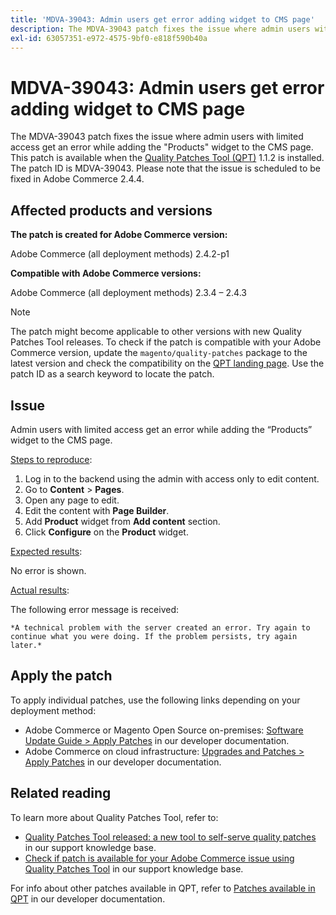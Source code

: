 ```yaml
---
title: 'MDVA-39043: Admin users get error adding widget to CMS page'
description: The MDVA-39043 patch fixes the issue where admin users with limited access get an error while adding the "Products" widget to the CMS page. This patch is available when the [Quality Patches Tool (QPT)](https://devdocs.magento.com/guides/v2.4/comp-mgr/patching.html#mqp) 1.1.2 is installed. The patch ID is MDVA-39043. Please note that the issue is scheduled to be fixed in Adobe Commerce 2.4.4.
exl-id: 63057351-e972-4575-9bf0-e818f590b40a
---
```

# MDVA-39043: Admin users get error adding widget to CMS page

The MDVA-39043 patch fixes the issue where admin users with limited access get an error while adding the "Products" widget to the CMS page. This patch is available when the [Quality Patches Tool (QPT)](https://devdocs.magento.com/guides/v2.4/comp-mgr/patching.html#mqp) 1.1.2 is installed. The patch ID is MDVA-39043. Please note that the issue is scheduled to be fixed in Adobe Commerce 2.4.4.

## Affected products and versions

**The patch is created for Adobe Commerce version:**

Adobe Commerce (all deployment methods) 2.4.2-p1

**Compatible with Adobe Commerce versions:**

Adobe Commerce (all deployment methods) 2.3.4 &ndash;  2.4.3

>[!NOTE]
>
>The patch might become applicable to other versions with new Quality Patches Tool releases. To check if the patch is compatible with your Adobe Commerce version, update the `magento/quality-patches` package to the latest version and check the compatibility on the [QPT landing page](https://devdocs.magento.com/quality-patches/tool.html#patch-grid). Use the patch ID as a search keyword to locate the patch.

## Issue

Admin users with limited access get an error while adding the “Products” widget to the CMS page.

<u>Steps to reproduce</u>:

1. Log in to the backend using the admin with access only to edit content.
1. Go to **Content** > **Pages**.
1. Open any page to edit.
1. Edit the content with **Page Builder**.
1. Add **Product** widget from **Add content** section.
1. Click **Configure** on the **Product** widget.

<u>Expected results</u>:

No error is shown.

<u>Actual results</u>:

The following error message is received:

`*A technical problem with the server created an error. Try again to continue what you were doing. If the problem persists, try again later.*`

## Apply the patch

To apply individual patches, use the following links depending on your deployment method:

* Adobe Commerce or Magento Open Source on-premises: [Software Update Guide > Apply Patches](https://devdocs.magento.com/guides/v2.4/comp-mgr/patching/mqp.html) in our developer documentation.
* Adobe Commerce on cloud infrastructure: [Upgrades and Patches > Apply Patches](https://devdocs.magento.com/cloud/project/project-patch.html) in our developer documentation.

## Related reading

To learn more about Quality Patches Tool, refer to:

* [Quality Patches Tool released: a new tool to self-serve quality patches](/help/announcements/adobe-commerce-announcements/magento-quality-patches-released-new-tool-to-self-serve-quality-patches.md) in our support knowledge base.
* [Check if patch is available for your Adobe Commerce issue using Quality Patches Tool](/help/support-tools/patches-available-in-qpt-tool/check-patch-for-magento-issue-with-magento-quality-patches.md) in our support knowledge base.

For info about other patches available in QPT, refer to [Patches available in QPT](https://devdocs.magento.com/quality-patches/tool.html#patch-grid) in our developer documentation.
